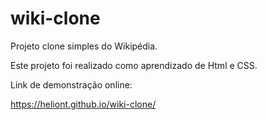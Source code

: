 # wiki-clone
Projeto clone simples do Wikipédia.

Este projeto foi realizado como aprendizado de Html e CSS.

Link de demonstração online:

https://heliont.github.io/wiki-clone/
